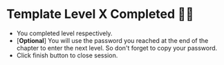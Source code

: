 # Template Level X Completed 👏🏻

- You completed level respectively.
- [**Optional**] You will use the password you reached at the end of the chapter to enter the next level. So don't forget to copy your password.
- Click finish button to close session.
